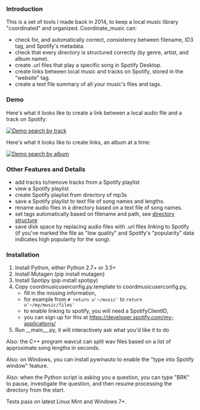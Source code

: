 ### Introduction

This is a set of tools I made back in 2014, to keep a local music library "coordinated" and organized. Coordinate\_music can:

* check for, and automatically correct, consistency between filename, ID3 tag, and Spotify's metadata.
* check that every directory is structured correctly (by genre, artist, and album name).
* create .url files that play a specific song in Spotify Desktop.
* create links between local music and tracks on Spotify, stored in the "website" tag.
* create a text file summary of all your music's files and tags.

### Demo

Here's what it looks like to create a link between a local audio file and a track on Spotify:

<a href="#">![Demo search by track](https://moltenjs.com/page/labs-coordinate-music/fromtracklgc.png)</a>

Here's what it looks like to create links, an album at a time:

<a href="#">![Demo search by album](https://moltenjs.com/page/labs-coordinate-music/fromalbumlgc.png)</a>

### Other Features and Details

* add tracks to/remove tracks from a Spotify playlist
* view a Spotify playlist
* create Spotify playlist from directory of mp3s
* save a Spotify playlist to text file of song names and lengths.
* rename audio files in a directory based on a text file of song names.
* set tags automatically based on filename and path, see [directory structure](directory_structure.md)
* save disk space by replacing audio files with .url files linking to Spotify (if you've marked the file as "low quality" and Spotify's "popularity" data indicates high popularity for the song).

### Installation

1. Install Python, either Python 2.7+ or 3.5+
1. Install Mutagen (pip install mutagen)
1. Install Spotipy (pip install spotipy)
1. Copy coordmusicuserconfig.py.template to coordmusicuserconfig.py,
	* fill in the missing information,
	* for example from `# return u'~/music'` to `return u'~/my/music/files'`
	* to enable linking to spotify, you will need a SpotifyClientID,
	* you can sign up for this at https://developer.spotify.com/my-applications/
1. Run \_\_main\_\_.py, it will interactively ask what you'd like it to do

Also: the C++ program wavcut can split wav files based on a list of approximate song lengths in seconds.

Also: on Windows, you can install pywinauto to enable the "type into Spotify window" feature.

Also: when the Python script is asking you a question, you can type "BRK" to pause, investigate the question, and then resume processing the directory from the start.

Tests pass on latest Linux Mint and Windows 7+.

